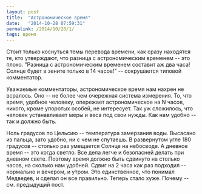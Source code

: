 ```yaml
---
layout: post
title:  "Астрономическое время"
date:   "2014-10-28 07:59:31"
permalink: /2014/10/28/1/
tags: время
---
```


Стоит только коснуться темы перевода времени, как сразу находятся те,
кто утверждают, что разница с астрономическим временем -- это
плохо. "Разница с астрономическим временем составит аж два часа!
Солнце будет в зените только в 14 часов!" -- сокрушается типовой
комментатор.

Уважаемые комментаторы, астрономическое время нам нахрен не
всралось. Оно -- не более чем очережная система измерения. То, что
время, удобное человеку, опережает астрономическое на N часов, никого,
кроме упоротых особей, не интересует. Так уж сложилось, что человек
устанавливает меры и веса под свои нужды. Как нам удобно -- так и
должно быть.

Ноль градусов по Цельсию -- температура замерзания воды. Высасано из
пальца, зато удобно, ни с чем не спутаешь. В развернутом угле 180
градусов -- столько раз умещается Солнце на небосводе. А дневное время
-- это когда светло. Все дела легче и безопасней делать при дневном
свете. Поэтому время должно быть сдвинуто на столько часов, на сколько
нам удобней. Сдвиг на 2 часа как раз подходил -- нормально и вечером,
и утром. Это единственное, что понимал Медведев, и сделал он все
правильно. Теперь стало хуже. Почему -- см. предыдущий пост.
